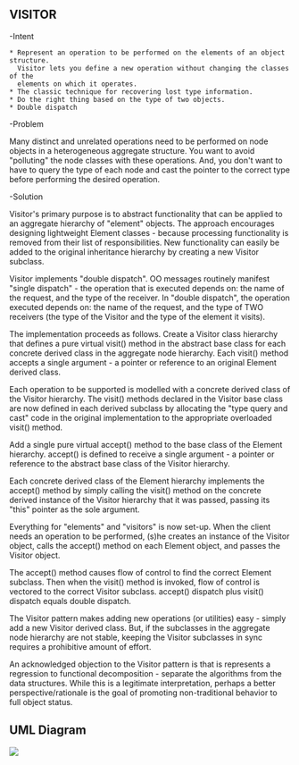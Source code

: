 VISITOR
-------
    
-Intent

    * Represent an operation to be performed on the elements of an object structure.
      Visitor lets you define a new operation without changing the classes of the 
      elements on which it operates.
    * The classic technique for recovering lost type information.
    * Do the right thing based on the type of two objects.
    * Double dispatch

-Problem

   Many distinct and unrelated operations need to be performed on node objects in 
   a heterogeneous aggregate structure. You want to avoid "polluting" the node 
   classes with these operations. And, you don't want to have to query the type of 
   each node and cast the pointer to the correct type before performing the desired
   operation.  
    
-Solution

   Visitor's primary purpose is to abstract functionality that can be applied to 
   an aggregate hierarchy of "element" objects. The approach encourages designing 
   lightweight Element classes - because processing functionality is removed from 
   their list of responsibilities. New functionality can easily be added to the 
   original inheritance hierarchy by creating a new Visitor subclass.
    
   Visitor implements "double dispatch". OO messages routinely manifest "single 
   dispatch" - the operation that is executed depends on: the name of the request, 
   and the type of the receiver. In "double dispatch", the operation executed depends
   on: the name of the request, and the type of TWO receivers (the type of the 
   Visitor and the type of the element it visits).
    
   The implementation proceeds as follows. Create a Visitor class hierarchy that 
   defines a pure virtual visit() method in the abstract base class for each 
   concrete derived class in the aggregate node hierarchy. Each visit() method 
   accepts a single argument - a pointer or reference to an original Element derived
   class.
    
   Each operation to be supported is modelled with a concrete derived class of the 
   Visitor hierarchy. The visit() methods declared in the Visitor base class are now
   defined in each derived subclass by allocating the "type query and cast" code in 
   the original implementation to the appropriate overloaded visit() method.
    
   Add a single pure virtual accept() method to the base class of the Element 
   hierarchy. accept() is defined to receive a single argument - a pointer or 
   reference to the abstract base class of the Visitor hierarchy.
    
   Each concrete derived class of the Element hierarchy implements the accept() 
   method by simply calling the visit() method on the concrete derived instance of 
   the Visitor hierarchy that it was passed, passing its "this" pointer as the sole 
   argument.
    
   Everything for "elements" and "visitors" is now set-up. When the client needs 
   an operation to be performed, (s)he creates an instance of the Visitor object, 
   calls the accept() method on each Element object, and passes the Visitor object.
    
   The accept() method causes flow of control to find the correct Element subclass. 
   Then when the visit() method is invoked, flow of control is vectored to the 
   correct Visitor subclass.  accept() dispatch plus visit() dispatch equals double
   dispatch.
    
   The Visitor pattern makes adding new operations (or utilities) easy - simply add
   a new Visitor derived class. But, if the subclasses in the aggregate node hierarchy
   are not stable, keeping the Visitor subclasses in sync requires a prohibitive amount of effort.
    
   An acknowledged objection to the Visitor pattern is that is represents a regression
   to functional decomposition - separate the algorithms from the data structures. 
   While this is a legitimate interpretation, perhaps a better perspective/rationale
   is the goal of promoting non-traditional behavior to full object status. 
   
UML Diagram
-----------
![](../screenshots/visitor)      